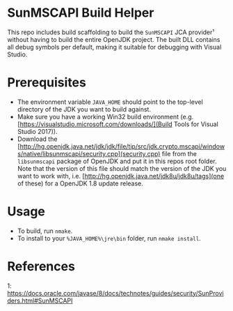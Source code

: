 # SunMSCAPI Build Helper
This repo includes build scaffolding to build the `SunMSCAPI` JCA provider¹ without having to build the entire OpenJDK project. The built DLL contains all debug symbols per default, making it suitable for debugging with Visual Studio.

# Prerequisites
* The environment variable `JAVA_HOME` should point to the top-level directory of the JDK you want to build against.
* Make sure you have a working Win32 build environment (e.g. [https://visualstudio.microsoft.com/downloads/](Build Tools for Visual Studio 2017)).
* Download the [http://hg.openjdk.java.net/jdk/jdk/file/tip/src/jdk.crypto.mscapi/windows/native/libsunmscapi/security.cpp](security.cpp) file from the `libsunmscapi` package of OpenJDK and put it in this repos root folder. Note that the version of this file should match the version of the JDK you want to work with, i.e. [http://hg.openjdk.java.net/jdk8u/jdk8u/tags](one of these) for a OpenJDK 1.8 update release.

# Usage
* To build, run `nmake`.
* To install to your `%JAVA_HOME%\jre\bin` folder, run `nmake install`.

# References
1: https://docs.oracle.com/javase/8/docs/technotes/guides/security/SunProviders.html#SunMSCAPI